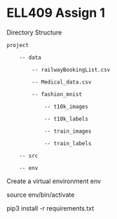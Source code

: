 # ELL409 Assign 1

Directory Structure

	project

		-- data

			-- railwayBookingList.csv

			-- Medical_data.csv

			-- fashion_mnist

				-- t10k_images

				-- t10k_labels

				-- train_images

				-- train_labels

		-- src

		-- env

Create a virtual environment env

source env/bin/activate

pip3 install -r requirements.txt

